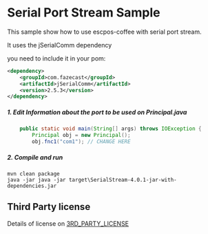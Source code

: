 # Serial Port Stream Sample


This sample show how to use escpos-coffee with serial port stream.

It uses the jSerialComm dependency


you need to include it in your pom:
```xml
<dependency>
    <groupId>com.fazecast</groupId>
    <artifactId>jSerialComm</artifactId>
    <version>2.5.3</version>
</dependency>
```


##### 1. Edit Information about the port to be used on Principal.java
```java
    public static void main(String[] args) throws IOException {
        Principal obj = new Principal();
        obj.fnc1("com1"); // CHANGE HERE

```

##### 2. Compile and run
```shell script
mvn clean package
java -jar java -jar target\SerialStream-4.0.1-jar-with-dependencies.jar
```

## Third Party license
Details of license on [3RD_PARTY_LICENSE](3RD_PARTY_LICENSE.md) 






